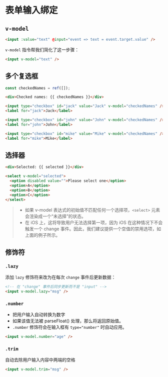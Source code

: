 # 表单输入绑定

## `v-model`

```html
<input :value="text" @input="event => text = event.target.value" />
```

`v-model` 指令帮我们简化了这一步骤：

```html
<input v-model="text" />
```

## 多个复选框

```javascript
const checkedNames = ref([]);
```

```html
<div>Checked names: {{ checkedNames }}</div>

<input type="checkbox" id="jack" value="Jack" v-model="checkedNames" />
<label for="jack">Jack</label>

<input type="checkbox" id="john" value="John" v-model="checkedNames" />
<label for="john">John</label>

<input type="checkbox" id="mike" value="Mike" v-model="checkedNames" />
<label for="mike">Mike</label>
```

## 选择器

```html
<div>Selected: {{ selected }}</div>

<select v-model="selected">
  <option disabled value="">Please select one</option>
  <option>A</option>
  <option>B</option>
  <option>C</option>
</select>
```

> - 如果 v-model 表达式的初始值不匹配任何一个选择项，`<select>` 元素会渲染成一个“未选择”的状态。
> - 在 iOS 上，这将导致用户无法选择第一项，因为 iOS 在这种情况下不会触发一个 change 事件。因此，我们建议提供一个空值的禁用选项，如上面的例子所示。

## 修饰符

### `.lazy`

添加 `lazy` 修饰符来改为在每次 `change` 事件后更新数据：

```html
<!-- 在 "change" 事件后同步更新而不是 "input" -->
<input v-model.lazy="msg" />
```

### `.number`

- 把用户输入自动转换为数字
- 如果该值无法被 parseFloat() 处理，那么将返回原始值。
- `.number` 修饰符会在输入框有 `type="number"` 时自动应用。

```html
<input v-model.number="age" />
```

### `.trim`

自动去除用户输入内容中两端的空格

```html
<input v-model.trim="msg" />
```
